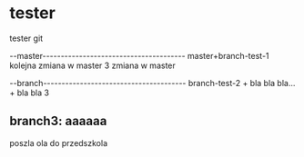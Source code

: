 # tester
tester git

--master---------------------------------------
master+branch-test-1
kolejna zmiana w master
3 zmiana w master

--branch---------------------------------------
branch-test-2 + bla bla bla... + bla bla 3

branch3: aaaaaa
-----------------------------------------------
poszla ola do przedszkola
